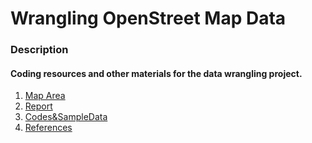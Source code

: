 # Wrangling OpenStreet Map Data
 
### Description
#### Coding resources and other materials for the data wrangling project.
1. [Map Area](https://mapzen.com/data/metro-extracts/metro/vancouver_canada/)
2. [Report](https://github.com/watseob/Project_Open_Street_Map/blob/master/Project_Report.ipynb)
3. [Codes&SampleData](https://github.com/watseob/Project_Open_Street_Map/tree/master/codes)
4. [References](https://github.com/watseob/Project_Open_Street_Map/blob/master/codes/refer.md)

